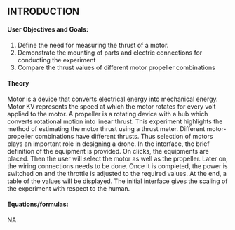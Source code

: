 ## INTRODUCTION<br>

#### User Objectives and Goals:

  1. Define the need for measuring the thrust of a motor.
  2. Demonstrate the mounting of parts and electric connections for conducting the experiment
  3. Compare the thrust values of different motor propeller combinations

#### Theory
Motor is a device that converts electrical energy into mechanical energy. Motor KV represents the speed at which the motor rotates for every volt applied to the motor. A propeller is a rotating device with a hub which converts rotational motion into linear thrust. This experiment highlights the method of estimating the motor thrust using a thrust meter. Different motor-propeller combinations have different thrusts. Thus selection of motors plays an important role in designing a drone. In the interface, the brief definition of the equipment is provided. On clicks, the equipments are placed. Then the user will select the motor as well as the propeller. Later on, the wiring connections needs to be done. Once it is completed, the power is switched on and the throttle is adjusted to the required values. At the end, a table of the values will be displayed. The initial interface gives the scaling of the experiment with respect to the human.
#### Equations/formulas:
NA
